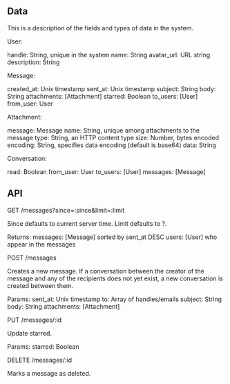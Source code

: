 ## Data

This is a description of the fields and types of data in the system.

User:

  handle: String, unique in the system
  name: String
  avatar_url: URL string
  description: String

Message:

  created_at: Unix timestamp
  sent_at: Unix timestamp
  subject: String
  body: String
  attachments: [Attachment]
  starred: Boolean
  to_users: [User]
  from_user: User

Attachment:

  message: Message
  name: String, unique among attachments to the message
  type: String, an HTTP content type
  size: Number, bytes encoded
  encoding: String, specifies data encoding (default is base64)
  data: String

Conversation:

  read: Boolean
  from_user: User
  to_users: [User]
  messages: [Message]

## API

GET /messages?since=:since&limit=:limit

  Since defaults to current server time. Limit defaults to ?.

  Returns:
  messages: [Message] sorted by sent_at DESC
  users: [User] who appear in the messages

POST /messages

  Creates a new message. If a conversation between the creator of the message
  and any of the recipients does not yet exist, a new conversation is created
  between them.

  Params:
  sent_at: Unix timestamp
  to: Array of handles/emails
  subject: String
  body: String
  attachments: [Attachment]

PUT /messages/:id

  Update starred.

  Params:
  starred: Boolean

DELETE /messages/:id

  Marks a message as deleted.
